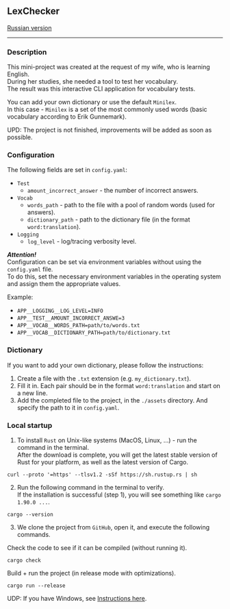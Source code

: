 ## LexChecker

[Russian version](https://github.com/Ave-Sergeev/LexChecker/blob/main/README.ru.md)

---

### Description

This mini-project was created at the request of my wife, who is learning English.  
During her studies, she needed a tool to test her vocabulary.  
The result was this interactive CLI application for vocabulary tests.  

You can add your own dictionary or use the default `Minilex`.  
In this case - `Minilex` is a set of the most commonly used words (basic vocabulary according to Erik Gunnemark).

UPD: The project is not finished, improvements will be added as soon as possible.

### Configuration

The following fields are set in `config.yaml`:

- `Test`
  - `amount_incorrect_answer` - the number of incorrect answers.
- `Vocab`
  - `words_path` - path to the file with a pool of random words (used for answers).
  - `dictionary_path` - path to the dictionary file (in the format `word:translation`).
- `Logging`
  - `log_level` - log/tracing verbosity level.

***Attention!***  
Configuration can be set via environment variables without using the `config.yaml` file.  
To do this, set the necessary environment variables in the operating system and assign them the appropriate values.

Example:
- `APP__LOGGING__LOG_LEVEL=INFO`
- `APP__TEST__AMOUNT_INCORRECT_ANSWE=3`
- `APP__VOCAB__WORDS_PATH=path/to/words.txt`
- `APP__VOCAB__DICTIONARY_PATH=path/to/dictionary.txt`

### Dictionary

If you want to add your own dictionary, please follow the instructions:

1) Create a file with the `.txt` extension (e.g. `my_dictionary.txt`).
2) Fill it in. Each pair should be in the format `word:translation` and start on a new line.
3) Add the completed file to the project, in the `./assets` directory. And specify the path to it in `config.yaml`.

### Local startup

1) To install `Rust` on Unix-like systems (MacOS, Linux, ...) - run the command in the terminal.  
   After the download is complete, you will get the latest stable version of Rust for your platform, as well as the latest version of Cargo.

```shell
curl --proto '=https' --tlsv1.2 -sSf https://sh.rustup.rs | sh
```

2) Run the following command in the terminal to verify.   
   If the installation is successful (step 1), you will see something like `cargo 1.90.0 ...`.

```shell
cargo --version
```

3) We clone the project from `GitHub`, open it, and execute the following commands.

Check the code to see if it can be compiled (without running it).
```shell
cargo check
```

Build + run the project (in release mode with optimizations).
```shell
cargo run --release
```

UDP: If you have Windows, see [Instructions here](https://forge.rust-lang.org/infra/other-installation-methods.html).
